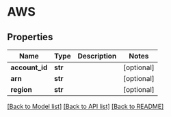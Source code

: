# AWS

## Properties
Name | Type | Description | Notes
------------ | ------------- | ------------- | -------------
**account_id** | **str** |  | [optional] 
**arn** | **str** |  | [optional] 
**region** | **str** |  | [optional] 

[[Back to Model list]](../README.md#documentation-for-models) [[Back to API list]](../README.md#documentation-for-api-endpoints) [[Back to README]](../README.md)


